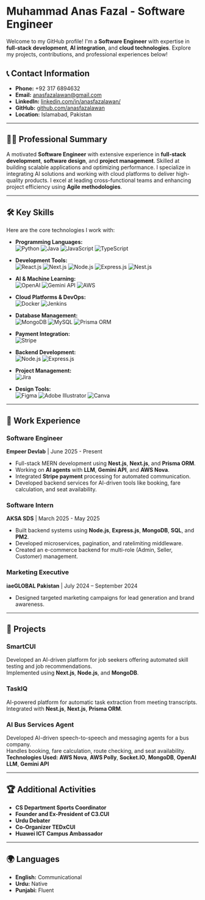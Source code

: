 # Muhammad Anas Fazal - Software Engineer

Welcome to my GitHub profile! I'm a **Software Engineer** with expertise in **full-stack development**, **AI integration**, and **cloud technologies**. Explore my projects, contributions, and professional experiences below!

## 📞 **Contact Information**
- **Phone:** +92 317 6894632
- **Email:** [anasfazalawan@gmail.com](mailto:anasfazalawan@gmail.com)
- **LinkedIn:** [linkedin.com/in/anasfazalawan/](https://linkedin.com/in/anasfazalawan/)
- **GitHub:** [github.com/anasfazalawan](https://github.com/anasfazalawan)
- **Location:** Islamabad, Pakistan

---

## 👨‍💻 **Professional Summary**
A motivated **Software Engineer** with extensive experience in **full-stack development**, **software design**, and **project management**. Skilled at building scalable applications and optimizing performance. I specialize in integrating AI solutions and working with cloud platforms to deliver high-quality products. I excel at leading cross-functional teams and enhancing project efficiency using **Agile methodologies**.

---

## 🛠️ **Key Skills**
Here are the core technologies I work with:

- **Programming Languages:**  
  ![Python](https://img.shields.io/badge/Python-3776AB?style=for-the-badge&logo=python&logoColor=white) ![Java](https://img.shields.io/badge/Java-007396?style=for-the-badge&logo=java&logoColor=white) ![JavaScript](https://img.shields.io/badge/JavaScript-F7DF1E?style=for-the-badge&logo=javascript&logoColor=black) ![TypeScript](https://img.shields.io/badge/TypeScript-3178C6?style=for-the-badge&logo=typescript&logoColor=white)
  
- **Development Tools:**  
  ![React.js](https://img.shields.io/badge/React.js-61DAFB?style=for-the-badge&logo=react&logoColor=black) ![Next.js](https://img.shields.io/badge/Next.js-000000?style=for-the-badge&logo=nextdotjs&logoColor=white) ![Node.js](https://img.shields.io/badge/Node.js-339933?style=for-the-badge&logo=node.js&logoColor=white) ![Express.js](https://img.shields.io/badge/Express.js-000000?style=for-the-badge&logo=express&logoColor=white) ![Nest.js](https://img.shields.io/badge/Nest.js-E0234E?style=for-the-badge&logo=nestjs&logoColor=white)
  
- **AI & Machine Learning:**  
  ![OpenAI](https://img.shields.io/badge/OpenAI-4B8BF5?style=for-the-badge&logo=openai&logoColor=white) ![Gemini API](https://img.shields.io/badge/Gemini-FF6A00?style=for-the-badge&logo=google&logoColor=white) ![AWS](https://img.shields.io/badge/AWS-232F3E?style=for-the-badge&logo=amazonaws&logoColor=white)
  
- **Cloud Platforms & DevOps:**  
  ![Docker](https://img.shields.io/badge/Docker-2496ED?style=for-the-badge&logo=docker&logoColor=white) ![Jenkins](https://img.shields.io/badge/Jenkins-D24939?style=for-the-badge&logo=jenkins&logoColor=white)  

- **Database Management:**  
  ![MongoDB](https://img.shields.io/badge/MongoDB-47A248?style=for-the-badge&logo=mongodb&logoColor=white) ![MySQL](https://img.shields.io/badge/MySQL-4479A1?style=for-the-badge&logo=mysql&logoColor=white) ![Prisma ORM](https://img.shields.io/badge/Prisma-2D3748?style=for-the-badge&logo=prisma&logoColor=white)

- **Payment Integration:**  
  ![Stripe](https://img.shields.io/badge/Stripe-008CFF?style=for-the-badge&logo=stripe&logoColor=white)

- **Backend Development:**  
  ![Node.js](https://img.shields.io/badge/Node.js-339933?style=for-the-badge&logo=node.js&logoColor=white) ![Express.js](https://img.shields.io/badge/Express.js-000000?style=for-the-badge&logo=express&logoColor=white)
  
- **Project Management:**  
  ![Jira](https://img.shields.io/badge/Jira-0052CC?style=for-the-badge&logo=jira&logoColor=white)
  
- **Design Tools:**  
  ![Figma](https://img.shields.io/badge/Figma-F24E1E?style=for-the-badge&logo=figma&logoColor=white) ![Adobe Illustrator](https://img.shields.io/badge/Adobe_Illustrator-FF9A00?style=for-the-badge&logo=adobeillustrator&logoColor=white) ![Canva](https://img.shields.io/badge/Canva-00C4CC?style=for-the-badge&logo=canva&logoColor=white)

---

## 💼 **Work Experience**

### **Software Engineer**  
**Empeer Devlab** | June 2025 - Present  
- Full-stack MERN development using **Nest.js**, **Next.js**, and **Prisma ORM**.  
- Working on **AI agents** with **LLM**, **Gemini API**, and **AWS Nova**.  
- Integrated **Stripe payment** processing for automated communication.  
- Developed backend services for AI-driven tools like booking, fare calculation, and seat availability.

### **Software Intern**  
**AKSA SDS** | March 2025 - May 2025  
- Built backend systems using **Node.js**, **Express.js**, **MongoDB**, **SQL**, and **PM2**.  
- Developed microservices, pagination, and ratelimiting middleware.  
- Created an e-commerce backend for multi-role (Admin, Seller, Customer) management.

### **Marketing Executive**  
**iaeGLOBAL Pakistan** | July 2024 – September 2024  
- Designed targeted marketing campaigns for lead generation and brand awareness.

---

## 📂 **Projects**

### **SmartCUI**  
Developed an AI-driven platform for job seekers offering automated skill testing and job recommendations.  
Implemented using **Next.js**, **Node.js**, and **MongoDB**.

### **TaskIQ**  
AI-powered platform for automatic task extraction from meeting transcripts.  
Integrated with **Nest.js**, **Next.js**, **Prisma ORM**.

### **AI Bus Services Agent**  
Developed AI-driven speech-to-speech and messaging agents for a bus company.  
Handles booking, fare calculation, route checking, and seat availability.  
**Technologies Used:** **AWS Nova**, **AWS Polly**, **Socket.IO**, **MongoDB**, **OpenAI LLM**, **Gemini API**

---

## 🏆 **Additional Activities**  
- **CS Department Sports Coordinator**  
- **Founder and Ex-President of C3.CUI**  
- **Urdu Debater**  
- **Co-Organizer TEDxCUI**  
- **Huawei ICT Campus Ambassador**

---

## 🌍 **Languages**
- **English:** Communicational  
- **Urdu:** Native  
- **Punjabi:** Fluent


